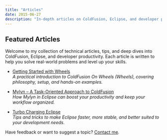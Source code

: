 ```yaml
---
title: "Articles"
date: 2015-06-27
description: "In-depth articles on ColdFusion, Eclipse, and developer productivity by Mike Henke."
---
```


## Featured Articles

Welcome to my collection of technical articles, tips, and deep dives into ColdFusion, Eclipse, and developer productivity. Each article is written to help you solve real-world problems and level up your skills.

- [Getting Started with Wheels](https://docs.google.com/View?id=dc2sb454_5109m97mddk)  
  *A practical introduction to ColdFusion On Wheels (Wheels), covering philosophy, setup, and hands-on examples.*

- [Mylyn – A Task-Oriented Approach to ColdFusion](https://docs.google.com/View?id=dc2sb454_31g2p9gdct)  
  *How Mylyn in Eclipse can boost your productivity and keep your workflow organized.*

- [Turbo Charging Eclipse](http://docs.google.com/View?id=dc2sb454_46hr5zqwgs)  
  *Tips and tricks to make Eclipse faster, more stable, and better suited to your development needs.*

Have feedback or want to suggest a topic? [Contact me](/#contactsPage).
